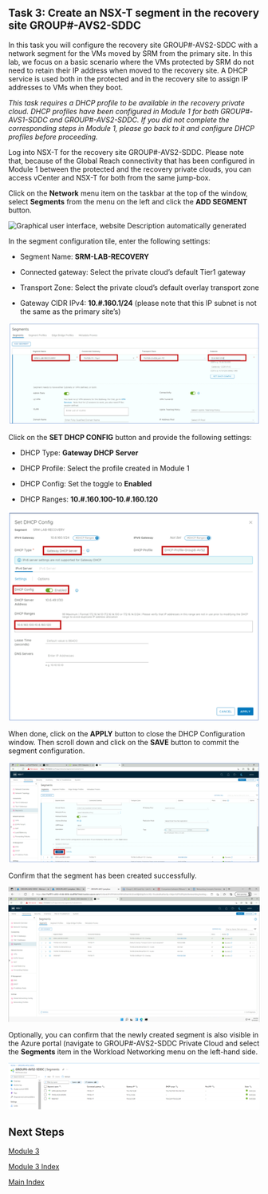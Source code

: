 ## Task 3: Create an NSX-T segment in the recovery site GROUP\#-AVS2-SDDC

In this task you will configure the recovery site GROUP\#-AVS2-SDDC with a
network segment for the VMs moved by SRM from the primary site. In this lab, we
focus on a basic scenario where the VMs protected by SRM do not need to retain
their IP address when moved to the recovery site. A DHCP service is used both in
the protected and in the recovery site to assign IP addresses to VMs when they
boot.

*This task requires a DHCP profile to be available in the recovery private
cloud. DHCP profiles have been configured in Module 1 for both GROUP\#-AVS1-SDDC
and GROUP\#-AVS2-SDDC. If you did not complete the corresponding steps in Module
1, please go back to it and configure DHCP profiles before proceeding.*

Log into NSX-T for the recovery site GROUP\#-AVS2-SDDC. Please note that,
because of the Global Reach connectivity that has been configured in Module 1
between the protected and the recovery private clouds, you can access vCenter
and NSX-T for both from the same jump-box.

Click on the **Network** menu item on the taskbar at the top of the window, select
**Segments** from the menu on the left and click the **ADD SEGMENT** button.

![Graphical user interface, website Description automatically
generated](media/49e2aea5074a27e19d5f8244b73bdf14.png)

In the segment configuration tile, enter the following settings:

-   Segment Name: **SRM-LAB-RECOVERY**

-   Connected gateway: Select the private cloud’s default Tier1 gateway

-   Transport Zone: Select the private cloud’s default overlay transport zone

-   Gateway CIDR IPv4: **10.\#.160.1/24** (please note that this IP subnet is not
    the same as the primary site’s)

![](media/1079bccfca90baf5c459fe5e28a2bc29.png)

Click on the **SET DHCP CONFIG** button and provide the following settings:

-   DHCP Type: **Gateway DHCP Server**

-   DHCP Profile: Select the profile created in Module 1

-   DHCP Config: Set the toggle to **Enabled**

-   DHCP Ranges: **10.\#.160.100-10.\#.160.120**

![](media/2c58686a0ee8dd395cbd66dd35545924.png)

When done, click on the **APPLY** button to close the DHCP Configuration window.
Then scroll down and click on the **SAVE** button to commit the segment
configuration.

![](media/d572a8a2d7a2879100971ce1e8b27b0b.png)

Confirm that the segment has been created successfully.

![](media/5f22e72b7e51403fbfaea81cf0aa0a07.png)

Optionally, you can confirm that the newly created segment is also visible in
the Azure portal (navigate to GROUP\#-AVS2-SDDC Private Cloud and select the
**Segments** item in the Workload Networking menu on the left-hand side.

![](media/da0bcd9932febb3eba083afac1db3712.png)

## Next Steps

[Module 3](module-3-task-4)

[Module 3 Index](module-3-index)

[Main Index](index)